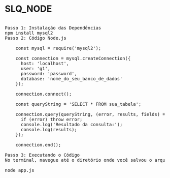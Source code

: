 # SLQ_NODE

<PRE>

Passo 1: Instalação das Dependências
npm install mysql2
Passo 2: Código Node.js

    const mysql = require('mysql2');

    const connection = mysql.createConnection({
      host: 'localhost',
      user: 'g1',
      password: 'password',
      database: 'nome_do_seu_banco_de_dados'
    });

    connection.connect();

    const queryString = 'SELECT * FROM sua_tabela';

    connection.query(queryString, (error, results, fields) => {
      if (error) throw error;
      console.log('Resultado da consulta:');
      console.log(results);
    });

    connection.end();
  
Passo 3: Executando o Código
No terminal, navegue até o diretório onde você salvou o arquivo app.js e execute o seguinte comando:

node app.js

</PRE>
